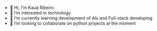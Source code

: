 - 👋 Hi, I’m Kauã Ribeiro
- 👀 I’m interested in technology
- 🌱 I’m currently learning development of AIs and Full-stack developing
- 💞️ I’m looking to collaborate on python projects at the moment
